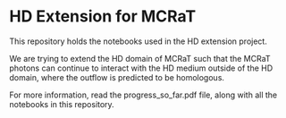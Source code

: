 # HD Extension for MCRaT

This repository holds the notebooks used in the HD extension project.

We are trying to extend the HD domain of MCRaT such that the MCRaT photons can continue to interact with the HD medium outside of the HD domain, where the outflow is predicted to be homologous. 

For more information, read the progress_so_far.pdf file, along with all the notebooks in this repository.

